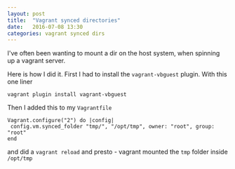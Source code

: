 ```yaml
---
layout: post
title:  "Vagrant synced directories"
date:   2016-07-08 13:30
categories: vagrant synced dirs
---
```

I've often been wanting to mount a dir on the host system, when spinning up a
vagrant server.

Here is how I did it. First I had to install the ``` vagrant-vbguest ``` plugin. With this one liner

```
vagrant plugin install vagrant-vbguest
```

Then I added this to my ``` Vagrantfile ```

```
Vagrant.configure("2") do |config|
 config.vm.synced_folder "tmp/", "/opt/tmp", owner: "root", group: "root"
end
```

and did a ``` vagrant reload ``` and presto - vagrant mounted the ``` tmp ```
folder inside ``` /opt/tmp ```

